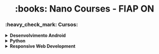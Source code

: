 <h1 align="center"> :books: Nano Courses - FIAP ON </h1>

<h3> :heavy_check_mark: Cursos: </h3>

<details>
    <summary><strong>Desenvolvimento Android</strong></summary>
    <p>Crie aplicações nativas para tablets e smartphones Android com a linguagem Kotlin. Conheça todos os recursos que o sistema operacional Android pode oferecer ao usuário e aprenda como usá-los.</p>
</details>

<details>
    <summary><strong>Python</strong></a></summary>
    <p>A linguagem Python é considerada uma das melhores para iniciantes em programação, além de ser muito poderosa. Aprenda os principais recursos dessa linguagem.</p>
</details>

<details>
    <summary><strong>Responsive Web Development</strong></a></summary>
    <p>Neste módulo você vai aprender a criar sites responsivos, com as tecnologias HTML5, CSS3, Javascript, jQuery, Bootstrap e React, e dinâmicos, com as classes Java: Servlets.</p>
</details>
